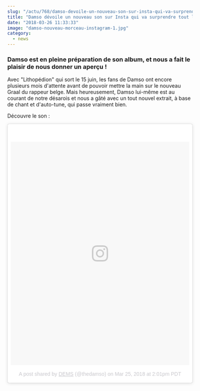 ```yaml
--- 
slug: "/actu/768/damso-devoile-un-nouveau-son-sur-insta-qui-va-surprendre-tout-le-monde"
title: "Damso dévoile un nouveau son sur Insta qui va surprendre tout le monde !"
date: "2018-03-26 11:33:33"
image: "damso-nouveau-morceau-instagram-1.jpg"
category:
  - news
---
```

<h3><strong>Damso est en pleine préparation de son album, et nous a fait le plaisir de nous donner un aperçu !</strong></h3>

<p>Avec "Lithopédion" qui sort le 15 juin, les fans de Damso ont encore plusieurs mois d'attente avant de pouvoir mettre la main sur le nouveau Graal du rappeur belge. Mais heureusement, Damso lui-même est au courant de notre désarois et nous a gâté avec un tout nouvel extrait, à base de chant et d'auto-tune, qui passe vraiment bien.</p>

<p>Découvre le son :</p>

<blockquote class="instagram-media" data-instgrm-captioned data-instgrm-permalink="https://www.instagram.com/p/BgwrFGtlx-_/" data-instgrm-version="8" style=" background:#FFF; border:0; border-radius:3px; box-shadow:0 0 1px 0 rgba(0,0,0,0.5),0 1px 10px 0 rgba(0,0,0,0.15); margin: 1px; max-width:658px; padding:0; width:99.375%; width:-webkit-calc(100% - 2px); width:calc(100% - 2px);"><div style="padding:8px;"> <div style=" background:#F8F8F8; line-height:0; margin-top:40px; padding:62.5% 0; text-align:center; width:100%;"> <div style=" background:url(data:image/png;base64,iVBORw0KGgoAAAANSUhEUgAAACwAAAAsCAMAAAApWqozAAAABGdBTUEAALGPC/xhBQAAAAFzUkdCAK7OHOkAAAAMUExURczMzPf399fX1+bm5mzY9AMAAADiSURBVDjLvZXbEsMgCES5/P8/t9FuRVCRmU73JWlzosgSIIZURCjo/ad+EQJJB4Hv8BFt+IDpQoCx1wjOSBFhh2XssxEIYn3ulI/6MNReE07UIWJEv8UEOWDS88LY97kqyTliJKKtuYBbruAyVh5wOHiXmpi5we58Ek028czwyuQdLKPG1Bkb4NnM+VeAnfHqn1k4+GPT6uGQcvu2h2OVuIf/gWUFyy8OWEpdyZSa3aVCqpVoVvzZZ2VTnn2wU8qzVjDDetO90GSy9mVLqtgYSy231MxrY6I2gGqjrTY0L8fxCxfCBbhWrsYYAAAAAElFTkSuQmCC); display:block; height:44px; margin:0 auto -44px; position:relative; top:-22px; width:44px;"></div></div> <p style=" margin:8px 0 0 0; padding:0 4px;"> <a href="https://www.instagram.com/p/BgwrFGtlx-_/" style=" color:#000; font-family:Arial,sans-serif; font-size:14px; font-style:normal; font-weight:normal; line-height:17px; text-decoration:none; word-wrap:break-word;" target="_blank"></a></p> <p style=" color:#c9c8cd; font-family:Arial,sans-serif; font-size:14px; line-height:17px; margin-bottom:0; margin-top:8px; overflow:hidden; padding:8px 0 7px; text-align:center; text-overflow:ellipsis; white-space:nowrap;">A post shared by <a href="https://www.instagram.com/thedamso/" style=" color:#c9c8cd; font-family:Arial,sans-serif; font-size:14px; font-style:normal; font-weight:normal; line-height:17px;" target="_blank"> DEMS</a> (@thedamso) on <time style=" font-family:Arial,sans-serif; font-size:14px; line-height:17px;" datetime="2018-03-25T21:01:20+00:00">Mar 25, 2018 at 2:01pm PDT</time></p></div></blockquote> <script async defer src="//www.instagram.com/embed.js"></script>